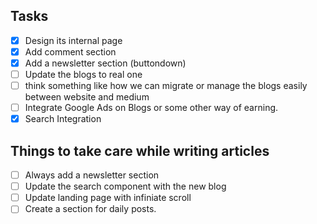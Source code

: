 ## Tasks

- [x] Design its internal page
- [x] Add comment section
- [x] Add a newsletter section (buttondown)
- [ ] Update the blogs to real one
- [ ] think something like how we can migrate or manage the blogs easily between website and medium
- [ ] Integrate Google Ads on Blogs or some other way of earning.
- [x] Search Integration

## Things to take care while writing articles

- [ ] Always add a newsletter section
- [ ] Update the search component with the new blog
- [ ] Update landing page with infiniate scroll
- [ ] Create a section for daily posts.

